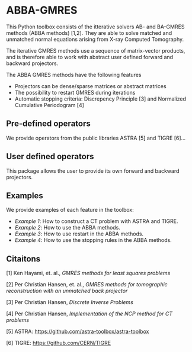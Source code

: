 # ABBA-GMRES
This Python toolbox consists of the itterative solvers AB- and BA-GMRES methods (ABBA methods) [1,2]. They are able to solve matched and unmatched normal equations arising from X-ray Computed Tomography.

The iterative GMRES methods use a sequence of matrix-vector products, and is therefore able to work with abstract user defined forward and backward projectors.

The ABBA GMRES methods have the following features
- Projectors can be dense/sparse matrices or abstract matrices
- The possibility to restart GMRES during iterations
- Automatic stopping criteria: Discrepency Principle [3] and Normalized Cumulative Periodogram [4]

## Pre-defined operators
We provide operators from the public libraries ASTRA [5] and TIGRE [6]...


## User defined operators
This package allows the user to provide its own forward and backward projectors.




## Examples
We provide examples of each feature in the toolbox:
- _Example 1_: How to construct a CT problem with ASTRA and TIGRE.
- _Example 2_: How to use the ABBA methods.
- _Example 3_: How to use restart in the ABBA methods.
- _Example 4_: How to use the stopping rules in the ABBA methods.

## Citaitons
[1] Ken Hayami, et. al., _GMRES methods for least squares problems_

[2] Per Christian Hansen, et. al., _GMRES methods for tomographic reconstruction with an unmatched back projector_

[3] Per Christian Hansen, _Discrete Inverse Problems_

[4] Per Christian Hansen, _Implementation of the NCP method for CT problems_

[5] ASTRA: https://github.com/astra-toolbox/astra-toolbox

[6] TIGRE: https://github.com/CERN/TIGRE